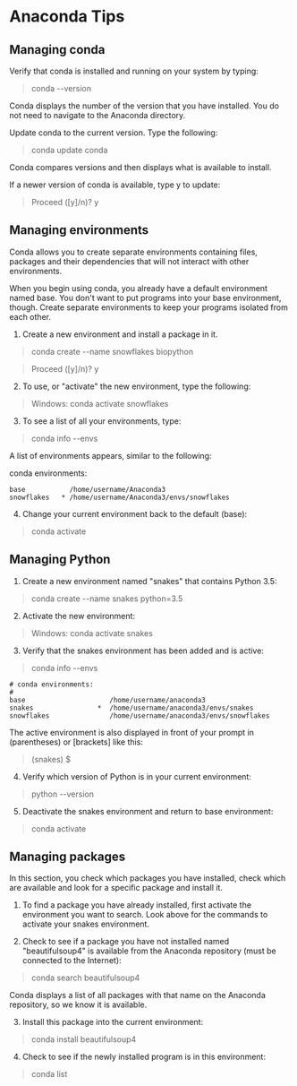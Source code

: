 # Anaconda Tips

## Managing conda

Verify that conda is installed and running on your system by typing:

> conda --version

Conda displays the number of the version that you have installed. You do not need to navigate to the Anaconda directory.

Update conda to the current version. Type the following:

> conda update conda

Conda compares versions and then displays what is available to install.

If a newer version of conda is available, type y to update:

> Proceed ([y]/n)? y

## Managing environments

Conda allows you to create separate environments containing files, packages and their dependencies that will not interact with other environments.

When you begin using conda, you already have a default environment named base. You don't want to put programs into your base environment, though. Create separate environments to keep your programs isolated from each other.

1. Create a new environment and install a package in it.

> conda create --name snowflakes biopython

> Proceed ([y]/n)? y

2. To use, or "activate" the new environment, type the following:

> Windows: conda activate snowflakes

3. To see a list of all your environments, type:

> conda info --envs

A list of environments appears, similar to the following:

conda environments:

```
base           /home/username/Anaconda3
snowflakes   * /home/username/Anaconda3/envs/snowflakes
```

4. Change your current environment back to the default (base): 

> conda activate

## Managing Python

1. Create a new environment named "snakes" that contains Python 3.5:

> conda create --name snakes python=3.5

2. Activate the new environment:

> Windows: conda activate snakes

3. Verify that the snakes environment has been added and is active:

> conda info --envs

```
# conda environments:
#
base                     /home/username/anaconda3
snakes                *  /home/username/anaconda3/envs/snakes
snowflakes               /home/username/anaconda3/envs/snowflakes
```

The active environment is also displayed in front of your prompt in (parentheses) or [brackets] like this:

> (snakes) $

4. Verify which version of Python is in your current environment:

> python --version

5. Deactivate the snakes environment and return to base environment:

> conda activate

## Managing packages

In this section, you check which packages you have installed, check which are available and look for a specific package and install it.

1. To find a package you have already installed, first activate the environment you want to search. Look above for the commands to activate your snakes environment.

2. Check to see if a package you have not installed named "beautifulsoup4" is available from the Anaconda repository (must be connected to the Internet):

> conda search beautifulsoup4

Conda displays a list of all packages with that name on the Anaconda repository, so we know it is available.

3. Install this package into the current environment:

> conda install beautifulsoup4

4. Check to see if the newly installed program is in this environment:

> conda list